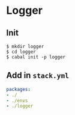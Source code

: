 # Logger

## Init
```shell
$ mkdir logger
$ cd logger
$ cabal init -p logger
```

## Add in `stack.yml`
```yaml
packages:
- ./
- ./envs
- ./logger
```